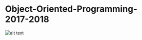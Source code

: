 # Object-Oriented-Programming-2017-2018

![alt text](https://www.riverbed.com/image/herobanner/webinars/dynamic-duo-of-cloud-network-management-featured-bg.png)
